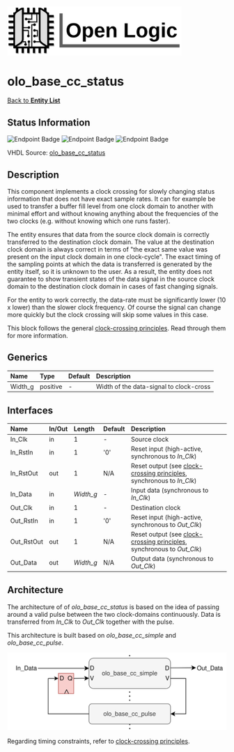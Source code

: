 <img src="../Logo.png" alt="Logo" width="400">

# olo_base_cc_status

[Back to **Entity List**](../EntityList.md)

## Status Information

![Endpoint Badge](https://img.shields.io/endpoint?url=https://storage.googleapis.com/open-logic-badges/coverage/olo_base_cc_status.json?cacheSeconds=0) ![Endpoint Badge](https://img.shields.io/endpoint?url=https://storage.googleapis.com/open-logic-badges/branches/olo_base_cc_status.json?cacheSeconds=0) ![Endpoint Badge](https://img.shields.io/endpoint?url=https://storage.googleapis.com/open-logic-badges/issues/olo_base_cc_status.json?cacheSeconds=0)

VHDL Source: [olo_base_cc_status](../../src/base/vhdl/olo_base_cc_status.vhd)

## Description

This component implements a clock crossing for slowly changing status information that does not have exact sample rates. It can for example be used to  transfer a buffer fill level from one clock domain to another with minimal effort and without knowing anything about the frequencies of the two clocks (e.g. without knowing which one runs faster).

The entity ensures that data from the source clock domain is correctly transferred to the destination clock domain. The value at the destination clock domain is always correct in terms of "the exact same value was present on the input clock domain in one clock-cycle". The exact timing of the sampling points at which the data is transferred is generated by the entity itself, so it is unknown to the user. As a result, the entity does not guarantee to show transient states of the data signal in the source clock domain to the destination clock domain in cases of fast changing signals.

For the entity to work correctly, the data-rate must be significantly lower (10 x lower) than the slower clock frequency. Of course the signal can change more quickly but the clock crossing will skip some values in this case.

This block follows the general [clock-crossing principles](clock_crossing_principles.md). Read through them for more information.

## Generics

| Name    | Type     | Default | Description                             |
| :------ | :------- | ------- | :-------------------------------------- |
| Width_g | positive | -       | Width of the data-signal to clock-cross |

## Interfaces

| Name       | In/Out | Length    | Default | Description                                                  |
| :--------- | :----- | :-------- | ------- | :----------------------------------------------------------- |
| In_Clk     | in     | 1         | -       | Source clock                                                 |
| In_RstIn   | in     | 1         | '0'     | Reset input (high-active, synchronous to *In_Clk*)           |
| In_RstOut  | out    | 1         | N/A     | Reset output (see [clock-crossing principles](clock_crossing_principles.md), synchronous to *In_Clk*) |
| In_Data    | in     | *Width_g* | -       | Input data (synchronous to *In_Clk*)                         |
| Out_Clk    | in     | 1         | -       | Destination clock                                            |
| Out_RstIn  | in     | 1         | '0'     | Reset input (high-active, synchronous to *Out_Clk*)          |
| Out_RstOut | out    | 1         | N/A     | Reset output (see [clock-crossing principles](clock_crossing_principles.md), synchronous to *Out_Clk*) |
| Out_Data   | out    | *Width_g* | N/A     | Output data (synchronous to *Out_Clk*)                       |

## Architecture

The architecture of of *olo_base_cc_status* is based on the idea of passing around a valid pulse between the two clock-domains continuously. Data is transferred from *In_Clk* to *Out_Clk* together with the pulse.

This architecture is built based on *olo_base_cc_simple* and *olo_base_cc_pulse*.



![architecture](./clock_crossings/olo_base_cc_status.svg)

Regarding timing constraints, refer to [clock-crossing principles](clock_crossing_principles.md).





